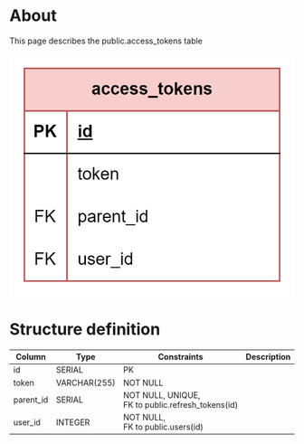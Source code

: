 # About  

This page describes the public.access_tokens table  

![Alt text](access_tokens.png)  

# Structure definition  

| Column | Type | Constraints | Description |
| - | - | - | - |
| id  | SERIAL | PK |
| token | VARCHAR(255) | NOT NULL |
| parent_id | SERIAL | NOT NULL, UNIQUE,<br/> FK to public.refresh_tokens(id) |
| user_id  | INTEGER | NOT NULL,<br/> FK to public.users(id) |